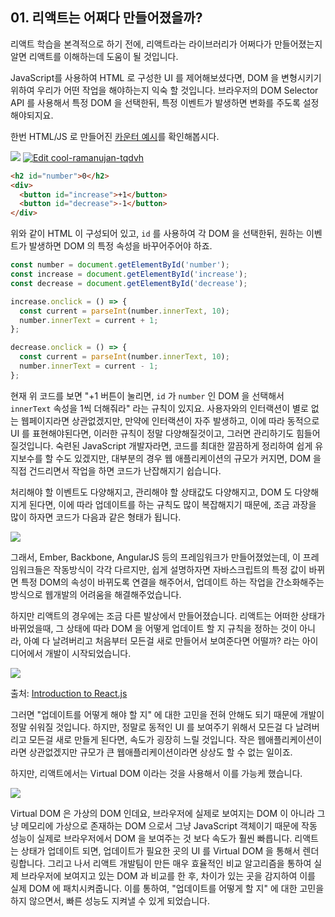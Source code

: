 ## 01. 리액트는 어쩌다 만들어졌을까?

리액트 학습을 본격적으로 하기 전에, 리액트라는 라이브러리가 어쩌다가 만들어졌는지 알면 리액트를 이해하는데 도움이 될 것입니다.

JavaScript를 사용하여 HTML 로 구성한 UI 를 제어해보셨다면, DOM 을 변형시키기 위하여 우리가 어떤 작업을 해야하는지 익숙 할 것입니다. 브라우저의 DOM Selector API 를 사용해서 특정 DOM 을 선택한뒤, 특정 이벤트가 발생하면 변화를 주도록 설정해야되지요.

한번 HTML/JS 로 만들어진 [카운터 예시](https://learnjs.vlpt.us/html/01-counter.html)를 확인해봅시다.

![](https://i.imgur.com/ssFSKEx.gif)
[![Edit cool-ramanujan-tqdvh](https://codesandbox.io/static/img/play-codesandbox.svg)](https://codesandbox.io/s/cool-ramanujan-tqdvh?fontsize=14)

```html
<h2 id="number">0</h2>
<div>
  <button id="increase">+1</button>
  <button id="decrease">-1</button>
</div>
```

위와 같이 HTML 이 구성되어 있고, `id` 를 사용하여 각 DOM 을 선택한뒤, 원하는 이벤트가 발생하면 DOM 의 특정 속성을 바꾸어주어야 하죠.

```javascript
const number = document.getElementById('number');
const increase = document.getElementById('increase');
const decrease = document.getElementById('decrease');

increase.onclick = () => {
  const current = parseInt(number.innerText, 10);
  number.innerText = current + 1;
};

decrease.onclick = () => {
  const current = parseInt(number.innerText, 10);
  number.innerText = current - 1;
};
```

현재 위 코드를 보면 "+1 버튼이 눌리면, `id` 가 `number` 인 DOM 을 선택해서 `innerText` 속성을 1씩 더해줘라" 라는 규칙이 있지요. 사용자와의 인터랙션이 별로 없는 웹페이지라면 상관없겠지만, 만약에 인터랙션이 자주 발생하고, 이에 따라 동적으로 UI 를 표현해야된다면, 이러한 규칙이 정말 다양해질것이고, 그러면 관리하기도 힘들어질것입니다. 숙련된 JavaScript 개발자라면, 코드를 최대한 깔끔하게 정리하여 쉽게 유지보수를 할 수도 있겠지만, 대부분의 경우 웹 애플리케이션의 규모가 커지면, DOM 을 직접 건드리면서 작업을 하면 코드가 난잡해지기 쉽습니다.

처리해야 할 이벤트도 다양해지고, 관리해야 할 상태값도 다양해지고, DOM 도 다양해지게 된다면, 이에 따라 업데이트를 하는 규칙도 많이 복잡해지기 때문에, 조금 과장을 많이 하자면 코드가 다음과 같은 형태가 됩니다.

![](https://i.imgur.com/mJftTBq.png)

그래서, Ember, Backbone, AngularJS 등의 프레임워크가 만들어졌었는데, 이 프레임워크들은 작동방식이 각각 다르지만, 쉽게 설명하자면 자바스크립트의 특정 값이 바뀌면 특정 DOM의 속성이 바뀌도록 연결을 해주어서, 업데이트 하는 작업을 간소화해주는 방식으로 웹개발의 어려움을 해결해주었습니다.

하지만 리액트의 경우에는 조금 다른 발상에서 만들어졌습니다. 리액트는 어떠한 상태가 바뀌었을때, 그 상태에 따라 DOM 을 어떻게 업데이트 할 지 규칙을 정하는 것이 아니라, 아예 다 날려버리고 처음부터 모든걸 새로 만들어서 보여준다면 어떨까? 라는 아이디어에서 개발이 시작되었습니다.

![](https://i.imgur.com/kNKIeQZ.gif)

출처: [Introduction to React.js](https://www.youtube.com/watch?v=XxVg_s8xAms)

그러면 "업데이트를 어떻게 해야 할 지" 에 대한 고민을 전혀 안해도 되기 때문에 개발이 정말 쉬워질 것입니다. 하지만, 정말로 동적인 UI 를 보여주기 위해서 모든걸 다 날려버리고 모든걸 새로 만들게 된다면, 속도가 굉장히 느릴 것입니다. 작은 웹애플리케이션이라면 상관없겠지만 규모가 큰 웹애플리케이션이라면 상상도 할 수 없는 일이죠.

하지만, 리액트에서는 Virtual DOM 이라는 것을 사용해서 이를 가능케 했습니다.

![](https://i.imgur.com/u6YnxUS.png)

Virtual DOM 은 가상의 DOM 인데요, 브라우저에 실제로 보여지는 DOM 이 아니라 그냥 메모리에 가상으로 존재하는 DOM 으로서 그냥 JavaScript 객체이기 때문에 작동 성능이 실제로 브라우저에서 DOM 을 보여주는 것 보다 속도가 훨씬 빠릅니다. 리액트는 상태가 업데이트 되면, 업데이트가 필요한 곳의 UI 를 Virtual DOM 을 통해서 렌더링합니다. 그리고 나서 리액트 개발팀이 만든 매우 효율적인 비교 알고리즘을 통하여 실제 브라우저에 보여지고 있는 DOM 과 비교를 한 후, 차이가 있는 곳을 감지하여 이를 실제 DOM 에 패치시켜줍니다. 이를 통하여, "업데이트를 어떻게 할 지" 에 대한 고민을 하지 않으면서, 빠른 성능도 지켜낼 수 있게 되었습니다.
